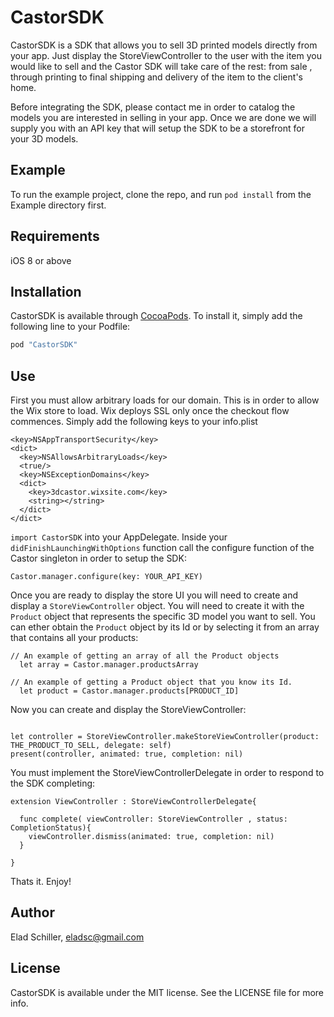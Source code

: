 # CastorSDK



CastorSDK is a SDK that allows you to sell 3D printed models directly from your app. Just display the StoreViewController to the user with the item you would like to sell and the Castor SDK will take care of the rest: from sale , through printing to final shipping and delivery of the item to the client's home.

Before integrating the SDK, please contact me in order to catalog the models you are interested in selling in your app. Once we are done we will supply you with an API key that will setup the SDK to be a storefront for your 3D models.

## Example

To run the example project, clone the repo, and run `pod install` from the Example directory first.

## Requirements

iOS 8 or above

## Installation

CastorSDK is available through [CocoaPods](http://cocoapods.org). To install
it, simply add the following line to your Podfile:

```ruby
pod "CastorSDK"
```
## Use
First you must allow arbitrary loads for our domain. This is in order to allow the Wix store  to load. Wix deploys SSL only once the checkout flow commences. Simply add the following keys to your info.plist

```
<key>NSAppTransportSecurity</key>
<dict>
  <key>NSAllowsArbitraryLoads</key>
  <true/>
  <key>NSExceptionDomains</key>
  <dict>
    <key>3dcastor.wixsite.com</key>
    <string></string>
  </dict>
</dict>
```

`import CastorSDK` into your AppDelegate. Inside your `didFinishLaunchingWithOptions` function call the configure function of the Castor singleton in order to setup the SDK:

```
Castor.manager.configure(key: YOUR_API_KEY)
```

Once you are ready to display the store UI you will need to create and display a `StoreViewController` object. You will need to create it with the `Product` object that represents the specific 3D model you want to sell. You can ether obtain the `Product` object by its Id or by selecting it from an array that contains all your products:

```
// An example of getting an array of all the Product objects
  let array = Castor.manager.productsArray

// An example of getting a Product object that you know its Id.
  let product = Castor.manager.products[PRODUCT_ID]
```
Now you can create and display the StoreViewController:

```

let controller = StoreViewController.makeStoreViewController(product: THE_PRODUCT_TO_SELL, delegate: self)
present(controller, animated: true, completion: nil)

```

You must implement the StoreViewControllerDelegate in order to respond to the SDK completing:

```
extension ViewController : StoreViewControllerDelegate{

  func complete( viewController: StoreViewController , status: CompletionStatus){
    viewController.dismiss(animated: true, completion: nil)
  }

}

```

Thats it. Enjoy!


## Author

Elad Schiller, eladsc@gmail.com

## License

CastorSDK is available under the MIT license. See the LICENSE file for more info.
